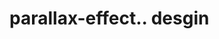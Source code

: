 # parallax-effect.. desgin                                                                                                                                                                                                                                                                                                                                                                                                                                                                                          
